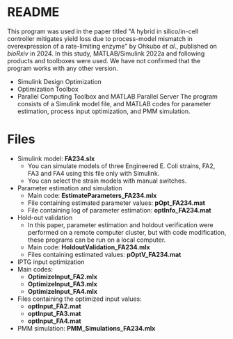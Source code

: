 # README
This program was used in the paper titled "A hybrid in silico/in-cell controller mitigates yield loss due to process-model mismatch in overexpression of a rate-limiting enzyme" by Ohkubo _et al_., published on _bioRxiv_ in 2024. 
In this study, MATLAB/Simulink 2022a and following products and toolboxes were used. We have not confirmed that the program works with any other version.
- Simulink Design Optimization
- Optimization Toolbox
- Parallel Computing Toolbox and MATLAB Parallel Server
The program consists of a Simulink model file, and MATLAB codes for parameter estimation, process input optimization, and PMM simulation.

# Files 
- Simulink model: **FA234.slx**
  - You can simulate models of three Engineered E. Coli strains, FA2, FA3 and FA4 using this file only with Simulink.
  - You can select the strain models with manual switches.
- Parameter estimation and simulation
  - Main code: **EstimateParameters_FA234.mlx**
  - File containing estimated parameter values: **pOpt_FA234.mat**
  - File containing log of parameter estimation: **optInfo_FA234.mat**
- Hold-out validation
  - In this paper, parameter estimation and holdout verification were performed on a remote computer cluster, but with code modification, these programs can be run on a local computer. 
  - Main code: **HoldoutValidation_FA234.mlx**
  - Files containing estimated values: **pOptV_FA234.mat**
- IPTG input optimization
-   Main codes: 
    - **OptimizeInput_FA2.mlx**
    - **OptimizeInput_FA3.mlx**
    - **OptimizeInput_FA4.mlx**
  - Files containing the optimized input values:
    - **optInput_FA2.mat**
    - **optInput_FA3.mat**
    - **optInput_FA4.mat**
- PMM simulation: **PMM_Simulations_FA234.mlx**

